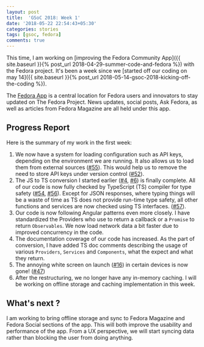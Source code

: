 ```yaml
---
layout: post
title:  'GSoC 2018: Week 1'
date: '2018-05-22 22:54:43+05:30'
categories: stories
tags: [gsoc, fedora]
comments: true
---
```

This time, I am working on [improving the Fedora Community App]({{ site.baseurl }}{% post_url 2018-04-29-summer-code-and-fedora %}) with the Fedora project. It's been a week since we [started off our coding on may 14]({{ site.baseurl }}{% post_url 2018-05-14-gsoc-2018-kicking-off-the-coding %}).

The [Fedora App](https://pagure.io/Fedora-app) is a central location for Fedora users and innovators to stay updated on The Fedora Project. News updates, social posts, Ask Fedora, as well as articles from Fedora Magazine are all held under this app.

## Progress Report

Here is the summary of my work in the first week:

1. We now have a system for loading configuration such as API keys, depending on the environment we are running. It also allows us to load them from external sources ([#55](https://pagure.io/Fedora-app/pull-request/55)). This would help us to remove the need to store API keys under version control ([#52](https://pagure.io/Fedora-app/issue/52)).
2. The JS to TS conversion I started earlier ([#4](https://pagure.io/Fedora-app/issue/4), [#6](https://pagure.io/Fedora-app/pull-request/6)) is finally complete. All of our code is now fully checked by TypeScript (TS) compiler for type safety ([#54](https://pagure.io/Fedora-app/issue/54), [#56](https://pagure.io/Fedora-app/issue/56)). Except for JSON responses, where typing things will be a waste of time as TS does not provide run-time type safety, all other functions and services are now checked using TS interfaces. ([#57](https://pagure.io/Fedora-app/pull-request/57)).
3. Our code is now following Angular patterns even more closely. I have standardized the Providers who use to return a callback or a `Promise` to return `Observables`. We now load network data a bit faster due to improved concurrency in the code.
4. The documentation coverage of our code has increased. As the part of conversion, I have added TS doc comments describing the usage of various `Providers`, `Services` and `Components`, what the expect and what they return.
5. The annoying white screen on launch ([#16](https://pagure.io/Fedora-app/issue/16)) in certain devices is now gone! ([#47](https://pagure.io/Fedora-app/pull-request/47))
5. After the restructuring, we no longer have any in-memory caching. I will be working on offline storage and caching implementation in this week.


## What's next ?
I am working to bring offline storage and sync to Fedora Magazine and Fedora Social sections of the app. This will both improve the usability and performance of the app. From a UX perspective, we will start syncing data rather than blocking the user from doing anything.
